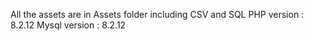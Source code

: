All the assets are in Assets folder including CSV and SQL
PHP version : 8.2.12
Mysql version : 8.2.12